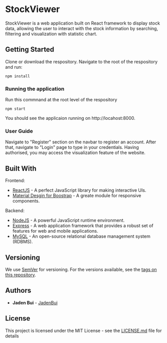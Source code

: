 # StockViewer

StockViewer is a web application built on React framework to display stock data, allowing the user to interact with the stock information by searching, filtering and visualization with statistic chart.

## Getting Started

Clone or download the respository. Navigate to the root of the respository and run:
```
npm install
```

### Running the application

Run this commnand at the root level of the respository 
```
npm start
```
You should see the applicaion running on  http://locahost:8000. 

### User Guide
Navigate to "Register" section on the navbar to register an account. After that, navigate to "Login" page to type in your credentials. Having authorised, you may access the visualization feature of the website.

## Built With
Frontend:

* [ReactJS](https://reactjs.org/) - A perfect JavaScript library for making interactive UIs.
* [Material Desgin for Boostrap](https://mdbootstrap.com/) - A greate module for responsive components.

Backend:
* [NodeJS](https://nodejs.org/en/docs/) - A powerful JavaScript runtime environment.
* [Express](https://expressjs.com/) - A  web application framework that provides a robust set of features for web and mobile applications.
* [MySQL](https://www.mysql.com/) - An open-source relational database management system (RDBMS).

## Versioning

We use [SemVer](http://semver.org/) for versioning. For the versions available, see the [tags on this repository](https://github.com/your/project/tags). 

## Authors

* **Jaden Bui** - [JadenBui](https://github.com/JadenBui)

## License

This project is licensed under the MIT License - see the [LICENSE.md](LICENSE.md) file for details
